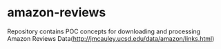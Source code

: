 # amazon-reviews
Repository contains POC concepts for downloading and processing Amazon Reviews Data(http://jmcauley.ucsd.edu/data/amazon/links.html)
